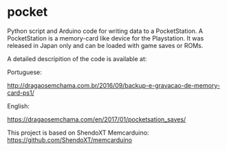 # pocket
Python script and Arduino code for writing data to a PocketStation. A PocketStation is a memory-card like device for the Playstation. It was released in Japan only and can be loaded with game saves or ROMs.

A detailed descripition of the code is available at:

Portuguese:

http://dragaosemchama.com.br/2016/09/backup-e-gravacao-de-memory-card-ps1/

English:

https://dragaosemchama.com/en/2017/01/pocketsation_saves/

This project is based on ShendoXT Memcarduino:
https://github.com/ShendoXT/memcarduino
